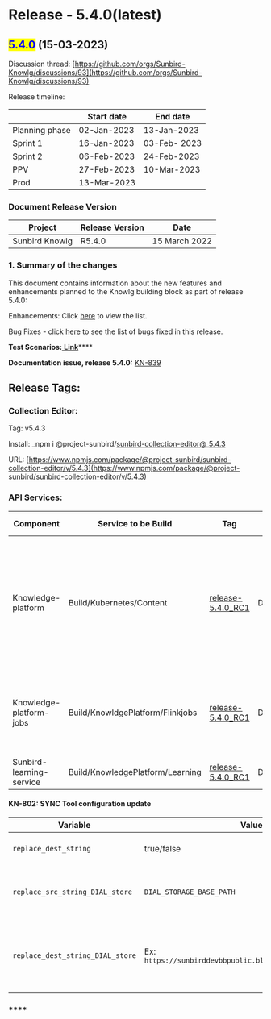 # Release - 5.4.0(latest)

## <mark style="color:blue;">5.4.0</mark> (15-03-2023)

Discussion thread: [https://github.com/orgs/Sunbird-Knowlg/discussions/93](https://github.com/orgs/Sunbird-Knowlg/discussions/93)

Release timeline:

|                | Start date  | End date     |
| -------------- | ----------- | ------------ |
| Planning phase | 02-Jan-2023 | 13-Jan-2023  |
| Sprint 1       | 16-Jan-2023 | 03-Feb- 2023 |
| Sprint 2       | 06-Feb-2023 | 24-Feb-2023  |
| PPV            | 27-Feb-2023 | 10-Mar-2023  |
| Prod           | 13-Mar-2023 |              |

### Document Release Version

| Project        | Release Version | Date          |
| -------------- | --------------- | ------------- |
| Sunbird Knowlg | R5.4.0          | 15 March 2022 |

### **1. Summary of the changes**

This document contains information about the new features and enhancements planned to the Knowlg building block as part of release 5.4.0:

Enhancements: Click [here](https://project-sunbird.atlassian.net/issues/?filter=12759\&jql=project%20%3D%20KN%20AND%20issuetype%20in%20\(Documentation-Issue%2C%20Minor-Enhancement%2C%20RFC\)%20AND%20status%20in%20\(Done%2C%20%22In%20Validation%22\)%20AND%20labels%20in%20\(QA\_Not\_Required%2C%20QA\_Required%2C%20QA\_Required\_Regression%2C%20Regression\)%20AND%20Sprint%20in%20\(351%2C%20352\)%20ORDER%20BY%20key%20ASC%2C%20created%20DESC) to view the list.&#x20;

Bug Fixes - click [here](https://project-sunbird.atlassian.net/issues/?filter=12759\&jql=project%20%3D%20KN%20AND%20issuetype%20%3D%20Bug%20AND%20status%20in%20\(Done%2C%20%22In%20Validation%22\)%20AND%20labels%20in%20\(QA\_Not\_Required%2C%20QA\_Required%2C%20QA\_Required\_Regression%2C%20Regression\)%20AND%20Sprint%20in%20\(351%2C%20352\)%20ORDER%20BY%20key%20ASC%2C%20created%20DESC) to see the list of bugs fixed in this release.

**Test Scenarios:**[ **Link**](https://docs.google.com/spreadsheets/d/1YOe4QB0gqA53gFTzsP-6MtQI02EaKiUzn1SPihZPaeM/edit#gid=117864265)****

**Documentation issue, release 5.4.0:** [KN-839](https://project-sunbird.atlassian.net/browse/KN-839)

## Release Tags:

### Collection **Editor**:

Tag: v5.4.3

Install: _npm i @project-sunbird/sunbird-collection-editor@_5.4.3

URL: [https://www.npmjs.com/package/@project-sunbird/sunbird-collection-editor/v/5.4.3](https://www.npmjs.com/package/@project-sunbird/sunbird-collection-editor/v/5.4.3)

### API Services:

| Component                | Service to be Build              | Tag                                                                                                                | Deploy Job                         | Deployment Tag                                                                                                        | Comment                                                                                                                                                        |
| ------------------------ | -------------------------------- | ------------------------------------------------------------------------------------------------------------------ | ---------------------------------- | --------------------------------------------------------------------------------------------------------------------- | -------------------------------------------------------------------------------------------------------------------------------------------------------------- |
| Knowledge-platform       | Build/Kubernetes/Content         | [release-5.4.0\_RC1](https://github.com/project-sunbird/knowledge-platform/releases/tag/release-5.4.0\_RC1)        | Deploy/Kubernetes/Content          | [release-5.4.0-knowlg\_RC1](https://github.com/project-sunbird/sunbird-devops/releases/tag/release-5.4.0-knowlg\_RC1) | Deploy Tag is given for reference only. Please do not use directly for deployment. For Detailed Configuration Details, Please refer to SYNC Tool configuration |
| Knowledge-platform-jobs  | Build/KnowldgePlatform/Flinkjobs | [release-5.4.0\_RC1](https://github.com/project-sunbird/knowledge-platform-jobs/releases/tag/release-5.4.0\_RC1)   | Deploy/KnowledgePlatform/FlinkJobs | [release-5.4.0\_RC1](https://github.com/project-sunbird/sunbird-learning-platform/releases/tag/release-5.4.0\_RC1)    | <p>Deploy the </p><p><strong>qrcode-image-generator</strong></p><p>flink job</p>                                                                               |
| Sunbird-learning-service | Build/KnowledgePlatform/Learning | [release-5.4.0\_RC1](https://github.com/project-sunbird/sunbird-learning-platform/releases/tag/release-5.4.0\_RC1) | Deploy/KnowledgePlatform/Learning  | [release-5.4.0\_RC1](https://github.com/project-sunbird/sunbird-learning-platform/releases/tag/release-5.4.0\_RC1)    |                                                                                                                                                                |

#### KN-802: SYNC Tool configuration update

| **Variable**                     | **Values**                                                  | **description**                                                                                                                                         |
| -------------------------------- | ----------------------------------------------------------- | ------------------------------------------------------------------------------------------------------------------------------------------------------- |
| `replace_dest_string`            | true/false                                                  | Used to specify if the Relative path string replace is to be enabled                                                                                    |
| `replace_src_string_DIAL_store`  | `DIAL_STORAGE_BASE_PATH`                                    | Currently configured relative path variable name to be stored in database instead of BLOB absolute URL                                                  |
| `replace_dest_string_DIAL_store` | Ex: `https://sunbirddevbbpublic.blob.core.windows.net/dial` | BLOB URL and container combination value that is used to replace ‘`DIAL_STORAGE_BASE_PATH`’ relative path variable while syncing image ‘url’ data to ES |

### ****
